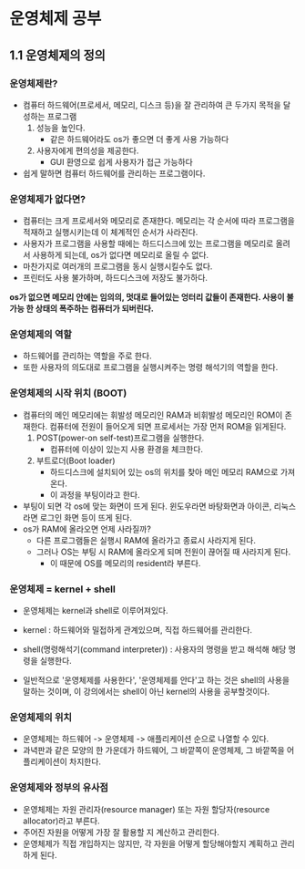 # 운영체제 공부

## 1.1 운영체제의 정의

### 운영체제란?

+ 컴퓨터 하드웨어(프로세서, 메모리, 디스크 등)을 잘 관리하여 큰 두가지 목적을 달성하는 프로그램
  1. 성능을 높인다.
     + 같은 하드웨어라도 os가 좋으면 더 좋게 사용 가능하다
  2. 사용자에게 편의성을 제공한다.
     + GUI 환영으로 쉽게 사용자가 접근 가능하다
+ 쉽게 말하면 컴퓨터 하드웨어를 관리하는 프로그램이다.



### 운영체제가 없다면?

+ 컴퓨터는 크게 프로세서와 메모리로 존재한다. 메모리는 각 순서에 따라 프로그램을 적재하고 실행시키는데 이 체계적인 순서가 사라진다.
+ 사용자가 프로그램을 사용할 때에는 하드디스크에 있는 프로그램을 메모리로 올려서 사용하게 되는데, os가 없다면 메모리로 올릴 수 없다.
+ 마찬가지로 여러개의 프로그램을 동시 실행시킬수도 없다.
+ 프린터도 사용 불가하며, 하드디스크에 저장도 불가하다.

<b>os가 없으면 메모리 안에는 임의의, 멋대로 들어있는 엉터리 값들이 존재한다. 사용이 불가능 한 상태의 폭주하는 컴퓨터가 되버린다.</b>



### 운영체제의 역할

+ 하드웨어를 관리하는 역할을 주로 한다.
+ 또한 사용자의 의도대로 프로그램을 실행시켜주는 명령 해석기의 역할을 한다.



### 운영체제의 시작 위치 (BOOT)

+ 컴퓨터의 메인 메모리에는 휘발성 메모리인 RAM과 비휘발성 메모리인 ROM이 존재한다. 컴퓨터에 전원이 들어오게 되면 프로세서는 가장 먼저 ROM을 읽게된다.
  1. POST(power-on self-test)프로그램을 실행한다.
     + 컴퓨터에 이상이 있는지 사용 환경을 체크한다.
  2. 부트로더(Boot loader)
     + 하드디스크에 설치되어 있는 os의 위치를 찾아 메인 메모리 RAM으로 가져온다. 
     + 이 과정을 부팅이라고 한다.
+ 부팅이 되면 각 os에 맞는 화면이 뜨게 된다. 윈도우라면 바탕화면과 아이콘, 리눅스라면 로그인 화면 등이 뜨게 된다.
+ os가 RAM에 올라오면 언제 사라질까?
  + 다른 프로그램들은 실행시 RAM에 올라가고 종료시 사라지게 된다.
  + 그러나 OS는 부팅 시 RAM에 올라오게 되며 전원이 끊어질 때 사라지게 된다.
    + 이 때문에 OS를 메모리의 resident라 부른다.



### 운영체제 = kernel + shell

+ 운영체제는 kernel과 shell로 이루어져있다.
+ kernel : 하드웨어와 밀접하게 관계있으며, 직접 하드웨어를 관리한다.
+ shell(명령해석기(command interpreter)) : 사용자의 명령을 받고 해석해 해당 명령을 실행한다.



+ 일반적으로 '운영체제를 사용한다', '운영체제를 안다'고 하는 것은 shell의 사용을 말하는 것이며, 이 강의에서는 shell이 아닌 kernel의 사용을 공부할것이다.



### 운영체제의 위치

+ 운영체제는 하드웨어 -> 운영체제 -> 애플리케이션 순으로 나열할 수 있다.
+ 과녁판과 같은 모양의 한 가운데가 하드웨어, 그 바깥쪽이 운영체제, 그 바깥쪽을 어플리케이션이 차지한다.



### 운영체제와 정부의 유사점

+ 운영체제는 자원 관리자(resource manager) 또는 자원 할당자(resource allocator)라고 부른다.
+ 주어진 자원을 어떻게 가장 잘 활용할 지 계산하고 관리한다.
+ 운영체제가 직접 개입하지는 않지만, 각 자원을 어떻게 할당해야할지 계획하고 관리하게 된다.








